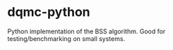 # dqmc-python
Python implementation of the BSS algorithm.
Good for testing/benchmarking on small systems. 
